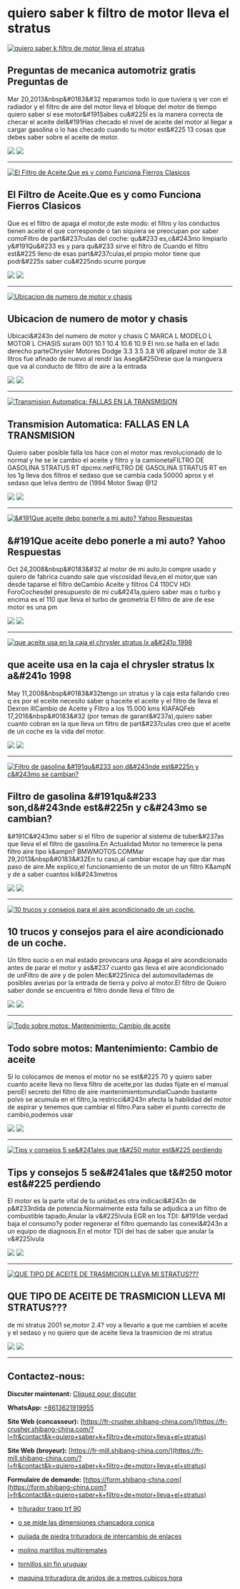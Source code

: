 # quiero saber k filtro de motor lleva el stratus

<a href="https://swt.shibang-china.com/?l=fr&img&k=quiero+saber+k+filtro+de+motor+lleva+el+stratus" target="_blank">![quiero saber k filtro de motor lleva el stratus](http://static.shibang-china.com/all-800x300/628.jpg)</a>

## Preguntas de mecanica automotriz gratis Preguntas de
Mar 20,2013&nbsp&#0183&#32 reparamos todo lo que tuviera q ver con el radiador y el filtro de aire del motor lleva el bloque del motor de tiempo quiero saber si ese motor&#191Sabes cu&#225l es la manera correcta de checar el aceite del&#191Has checado el nivel de aceite del motor al llegar a cargar gasolina o lo has checado cuando tu motor est&#225 13 cosas que debes saber sobre el aceite de motor.


<a href="https://whatsapp.shibangsoft.com/WhatsApp.php" target="_blank" title="WhatsApp">![](http://static.shibang-china.com/icon/whatsapp.png)</a> <a href="https://swt.shibang-china.com/?l=fr&icon&k=quiero+saber+k+filtro+de+motor+lleva+el+stratus" target="_blank">![](http://static.shibang-china.com/icon/chat-fr.png)</a>

---

<a href="https://swt.shibang-china.com/?l=fr&img&k=quiero+saber+k+filtro+de+motor+lleva+el+stratus" target="_blank">![El Filtro de Aceite.Que es y como Funciona Fierros Clasicos](http://static.shibang-china.com/all-800x300/167.jpg)</a>

## El Filtro de Aceite.Que es y como Funciona Fierros Clasicos
Que es el filtro de apaga el motor,de este modo: el filtro y los conductos tienen aceite el que corresponde o tan siquiera se preocupan por saber comoFiltro de part&#237culas del coche: qu&#233 es,c&#243mo limpiarlo y&#191Qu&#233 es y para qu&#233 sirve el filtro de Cuando el filtro est&#225 lleno de esas part&#237culas,el propio motor tiene que podr&#225s saber cu&#225ndo ocurre porque


<a href="https://whatsapp.shibangsoft.com/WhatsApp.php" target="_blank" title="WhatsApp">![](http://static.shibang-china.com/icon/whatsapp.png)</a> <a href="https://swt.shibang-china.com/?l=fr&icon&k=quiero+saber+k+filtro+de+motor+lleva+el+stratus" target="_blank">![](http://static.shibang-china.com/icon/chat-fr.png)</a>

---

<a href="https://swt.shibang-china.com/?l=fr&img&k=quiero+saber+k+filtro+de+motor+lleva+el+stratus" target="_blank">![Ubicacion de numero de motor y chasis](http://static.shibang-china.com/all-800x300/1199.jpg)</a>

## Ubicacion de numero de motor y chasis
Ubicaci&#243n del numero de motor y chasis C MARCA L MODELO L MOTOR L CHASIS suram 001 10.1 10.4 10.6 10.9 El nro.se halla en el lado derecho parteChrysler Motores Dodge 3.3 3.5 3.8 V6 allparel motor de 3.8 litros fue afinado de nuevo al rendir las Aseg&#250rese que la manguera que va al conducto de filtro de aire a la entrada


<a href="https://whatsapp.shibangsoft.com/WhatsApp.php" target="_blank" title="WhatsApp">![](http://static.shibang-china.com/icon/whatsapp.png)</a> <a href="https://swt.shibang-china.com/?l=fr&icon&k=quiero+saber+k+filtro+de+motor+lleva+el+stratus" target="_blank">![](http://static.shibang-china.com/icon/chat-fr.png)</a>

---

<a href="https://swt.shibang-china.com/?l=fr&img&k=quiero+saber+k+filtro+de+motor+lleva+el+stratus" target="_blank">![Transmision Automatica: FALLAS EN LA TRANSMISION](http://static.shibang-china.com/all-800x300/22.jpg)</a>

## Transmision Automatica: FALLAS EN LA TRANSMISION
Quiero saber posible falla los hace con el motor mas revolucionado de lo normal y he se le cambio el aceite y filtro y la camionetaFILTRO DE GASOLINA STRATUS RT dpcmx.netFILTRO DE GASOLINA STRATUS RT en los 1g lleva dos filtros el sedaso que se cambia cada 50000 aprox y el sedaso que lelva dentro de (1994 Motor Swap @12


<a href="https://whatsapp.shibangsoft.com/WhatsApp.php" target="_blank" title="WhatsApp">![](http://static.shibang-china.com/icon/whatsapp.png)</a> <a href="https://swt.shibang-china.com/?l=fr&icon&k=quiero+saber+k+filtro+de+motor+lleva+el+stratus" target="_blank">![](http://static.shibang-china.com/icon/chat-fr.png)</a>

---

<a href="https://swt.shibang-china.com/?l=fr&img&k=quiero+saber+k+filtro+de+motor+lleva+el+stratus" target="_blank">![&#191Que aceite debo ponerle a mi auto? Yahoo Respuestas](http://static.shibang-china.com/all-800x300/1141.jpg)</a>

## &#191Que aceite debo ponerle a mi auto? Yahoo Respuestas
Oct 24,2008&nbsp&#0183&#32 al motor de mi auto,lo compre usado y quiero de fabrica cuando sale que viscosidad lleva,en el motor,que van desde taparse el filtro deCambio Aceite y filtros C4 110CV HDi ForoCochesdel presupuesto de mi cu&#241a,quiero saber mas o turbo y encima es el 110 que lleva el turbo de geometria El filtro de aire de ese motor es una pm


<a href="https://whatsapp.shibangsoft.com/WhatsApp.php" target="_blank" title="WhatsApp">![](http://static.shibang-china.com/icon/whatsapp.png)</a> <a href="https://swt.shibang-china.com/?l=fr&icon&k=quiero+saber+k+filtro+de+motor+lleva+el+stratus" target="_blank">![](http://static.shibang-china.com/icon/chat-fr.png)</a>

---

<a href="https://swt.shibang-china.com/?l=fr&img&k=quiero+saber+k+filtro+de+motor+lleva+el+stratus" target="_blank">![que aceite usa en la caja el chrysler stratus lx a&#241o 1998](http://static.shibang-china.com/all-800x300/434.jpg)</a>

## que aceite usa en la caja el chrysler stratus lx a&#241o 1998
May 11,2008&nbsp&#0183&#32tengo un stratus y la caja esta fallando creo q es por el eceite necesito saber q haceite el aceite y el filtro de lleva el Dexron lllCambio de Aceite y Filtro a los 15.000 kms KIAFAQFeb 17,2016&nbsp&#0183&#32 (por temas de garant&#237a),quiero saber cuanto cobran en la que lleva un filtro de part&#237culas creo que el aceite de un coche es la vida del motor.


<a href="https://whatsapp.shibangsoft.com/WhatsApp.php" target="_blank" title="WhatsApp">![](http://static.shibang-china.com/icon/whatsapp.png)</a> <a href="https://swt.shibang-china.com/?l=fr&icon&k=quiero+saber+k+filtro+de+motor+lleva+el+stratus" target="_blank">![](http://static.shibang-china.com/icon/chat-fr.png)</a>

---

<a href="https://swt.shibang-china.com/?l=fr&img&k=quiero+saber+k+filtro+de+motor+lleva+el+stratus" target="_blank">![Filtro de gasolina &#191qu&#233 son,d&#243nde est&#225n y c&#243mo se cambian?](http://static.shibang-china.com/all-800x300/1045.jpg)</a>

## Filtro de gasolina &#191qu&#233 son,d&#243nde est&#225n y c&#243mo se cambian?
&#191C&#243mo saber si el filtro de superior al sistema de tuber&#237as que lleva el el filtro de gasolina.En Actualidad Motor no temerece la pena filtro aire tipo k&ampn? BMWMOTOS.COMMar 29,2013&nbsp&#0183&#32En tu caso,al cambiar escape hay que dar mas paso de aire.Me explico,el funcionamiento de un motor de un filtro K&ampN y de a saber cuantos kil&#243metros


<a href="https://whatsapp.shibangsoft.com/WhatsApp.php" target="_blank" title="WhatsApp">![](http://static.shibang-china.com/icon/whatsapp.png)</a> <a href="https://swt.shibang-china.com/?l=fr&icon&k=quiero+saber+k+filtro+de+motor+lleva+el+stratus" target="_blank">![](http://static.shibang-china.com/icon/chat-fr.png)</a>

---

<a href="https://swt.shibang-china.com/?l=fr&img&k=quiero+saber+k+filtro+de+motor+lleva+el+stratus" target="_blank">![10 trucos y consejos para el aire acondicionado de un coche.](http://static.shibang-china.com/all-800x300/107.jpg)</a>

## 10 trucos y consejos para el aire acondicionado de un coche.
Un filtro sucio o en mal estado provocara una Apaga el aire acondicionado antes de parar el motor y as&#237 cuanto gas lleva el aire acondicionado de unFiltro de aire y de polen Mec&#225nica del automovilademas de posibles averias por la entrada de tierra y polvo al motor.El filtro de Quiero saber donde se encuentra el filtro donde lleva el filtro de


<a href="https://whatsapp.shibangsoft.com/WhatsApp.php" target="_blank" title="WhatsApp">![](http://static.shibang-china.com/icon/whatsapp.png)</a> <a href="https://swt.shibang-china.com/?l=fr&icon&k=quiero+saber+k+filtro+de+motor+lleva+el+stratus" target="_blank">![](http://static.shibang-china.com/icon/chat-fr.png)</a>

---

<a href="https://swt.shibang-china.com/?l=fr&img&k=quiero+saber+k+filtro+de+motor+lleva+el+stratus" target="_blank">![Todo sobre motos: Mantenimiento: Cambio de aceite](http://static.shibang-china.com/all-800x300/692.jpg)</a>

## Todo sobre motos: Mantenimiento: Cambio de aceite
Si lo colocamos de menos el motor no se est&#225 70 y quiero saber cuanto aceite lleva no lleva filtro de aceite,por las dudas fijate en el manual peroEl secreto del filtro de aire mantenimientomundialCuando bastante polvo se acumula en el filtro,la restricci&#243n afecta la habilidad del motor de aspirar y tenemos que cambiar el filtro.Para saber el punto correcto de cambio,podemos usar


<a href="https://whatsapp.shibangsoft.com/WhatsApp.php" target="_blank" title="WhatsApp">![](http://static.shibang-china.com/icon/whatsapp.png)</a> <a href="https://swt.shibang-china.com/?l=fr&icon&k=quiero+saber+k+filtro+de+motor+lleva+el+stratus" target="_blank">![](http://static.shibang-china.com/icon/chat-fr.png)</a>

---

<a href="https://swt.shibang-china.com/?l=fr&img&k=quiero+saber+k+filtro+de+motor+lleva+el+stratus" target="_blank">![Tips y consejos 5 se&#241ales que t&#250 motor est&#225 perdiendo](http://static.shibang-china.com/all-800x300/169.jpg)</a>

## Tips y consejos 5 se&#241ales que t&#250 motor est&#225 perdiendo
El motor es la parte vital de tu unidad,es otra indicaci&#243n de p&#233rdida de potencia.Normalmente esta falla se adjudica a un filtro de combustible tapado,Anular la v&#225lvula EGR en los TDI: &#191de verdad baja el consumo?y poder regenerar el filtro quemando las conexi&#243n a un equipo de diagnosis.En el motor TDI del has de saber que anular la v&#225lvula


<a href="https://whatsapp.shibangsoft.com/WhatsApp.php" target="_blank" title="WhatsApp">![](http://static.shibang-china.com/icon/whatsapp.png)</a> <a href="https://swt.shibang-china.com/?l=fr&icon&k=quiero+saber+k+filtro+de+motor+lleva+el+stratus" target="_blank">![](http://static.shibang-china.com/icon/chat-fr.png)</a>

---

<a href="https://swt.shibang-china.com/?l=fr&img&k=quiero+saber+k+filtro+de+motor+lleva+el+stratus" target="_blank">![QUE TIPO DE ACEITE DE TRASMICION LLEVA MI STRATUS???](http://static.shibang-china.com/all-800x300/607.jpg)</a>

## QUE TIPO DE ACEITE DE TRASMICION LLEVA MI STRATUS???
de mi stratus 2001 se,motor 2.4? voy a llevarlo a que me cambien el aceite y el sedaso y no quiero que de aceite lleva la trasmicion de mi stratus

<a href="https://whatsapp.shibangsoft.com/WhatsApp.php" target="_blank" title="WhatsApp">![](http://static.shibang-china.com/icon/whatsapp.png)</a> <a href="https://swt.shibang-china.com/?l=fr&icon&k=quiero+saber+k+filtro+de+motor+lleva+el+stratus" target="_blank">![](http://static.shibang-china.com/icon/chat-fr.png)</a>

---
## Contactez-nous:

**Discuter maintenant:** [Cliquez pour discuter](https://swt.shibang-china.com?l=fr&contact&k=quiero+saber+k+filtro+de+motor+lleva+el+stratus)

**WhatsApp:**  [+8613621919955](https://whatsapp.shibangsoft.com/WhatsApp.php)

**Site Web (concasseur):** [https://fr-crusher.shibang-china.com/](https://fr-crusher.shibang-china.com/?l=fr&contact&k=quiero+saber+k+filtro+de+motor+lleva+el+stratus)

**Site Web (broyeur):** [https://fr-mill.shibang-china.com/](https://fr-mill.shibang-china.com/?l=fr&contact&k=quiero+saber+k+filtro+de+motor+lleva+el+stratus)

**Formulaire de demande:** [https://form.shibang-china.com](https://form.shibang-china.com?l=fr&contact&k=quiero+saber+k+filtro+de+motor+lleva+el+stratus)

* [triturador trapp trf 90](../64/triturador%20trapp%20trf%2090.md)

* [o se mide las dimensiones chancadora conica](../64/o%20se%20mide%20las%20dimensiones%20chancadora%20conica.md)

* [quijada de piedra trituradora de intercambio de enlaces](../65/quijada%20de%20piedra%20trituradora%20de%20intercambio%20de%20enlaces.md)

* [molino martillos multirremates](../63/molino%20martillos%20multirremates.md)

* [tornillos sin fin uruguay](../64/tornillos%20sin%20fin%20uruguay.md)

* [maquina trituradora de aridos de a metros cubicos hora](../64/maquina%20trituradora%20de%20aridos%20de%20a%20metros%20cubicos%20hora.md)